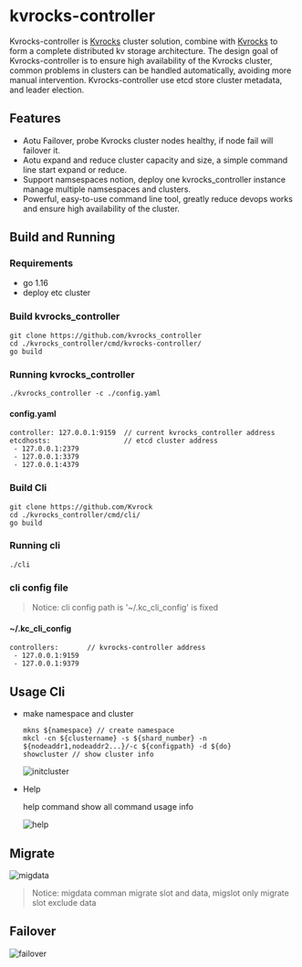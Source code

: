 # kvrocks-controller
Kvrocks-controller is [Kvrocks](https://github.com/apache/incubator-kvrocks#---) cluster solution, combine with [Kvrocks](https://github.com/apache/incubator-kvrocks#---) to form a complete distributed kv storage architecture. The design goal of Kvrocks-controller is to ensure high availability of the Kvrocks cluster, common problems in clusters can be handled automatically, avoiding more manual intervention. Kvrocks-controller use etcd store cluster metadata, and leader election.

## Features

* Aotu Failover, probe Kvrocks cluster nodes healthy, if node fail will failover it.
* Aotu expand and reduce cluster capacity and size, a simple command line start expand or reduce.
* Support namsespaces notion, deploy one kvrocks_controller instance manage multiple namsespaces and clusters.
* Powerful, easy-to-use command line tool, greatly reduce devops works and ensure high availability of the cluster.

## Build and Running

### Requirements

* go 1.16
* deploy etc cluster

### Build kvrocks_controller

```shell
git clone https://github.com/kvrocks_controller
cd ./kvrocks_controller/cmd/kvrocks-controller/
go build
```

### Running kvrocks_controller

```
./kvrocks_controller -c ./config.yaml
```

#### config.yaml

```
controller: 127.0.0.1:9159  // current kvrocks_controller address
etcdhosts:                  // etcd cluster address
 - 127.0.0.1:2379
 - 127.0.0.1:3379
 - 127.0.0.1:4379
```

### Build Cli

```
git clone https://github.com/Kvrock
cd ./kvrocks_controller/cmd/cli/
go build
```

### Running cli

```
./cli
```

### cli config file

> Notice: cli config path is '~/.kc_cli_config' is fixed

#### ~/.kc_cli_config

```
controllers:       // kvrocks-controller address
 - 127.0.0.1:9159
 - 127.0.0.1:9379
```



## Usage Cli

* make namespace and cluster

  ```
  mkns ${namespace} // create namespace
  mkcl -cn ${clustername} -s ${shard_number} -n ${nodeaddr1,nodeaddr2...}/-c ${configpath} -d ${do}
  showcluster // show cluster info
  ```

  ![initcluster](./doc/images/init_cluster.png)

* Help

  help command show all command usage info

  ![help](./doc/images/help.png)

## Migrate

![migdata](./doc/images/migdata.png)

> Notice: migdata comman migrate slot and data, migslot only migrate slot exclude data

## Failover

![failover](./doc/images/failover.png)







